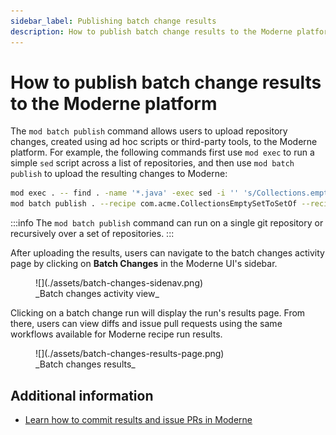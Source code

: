 ```yaml
---
sidebar_label: Publishing batch change results
description: How to publish batch change results to the Moderne platform.
---
```


# How to publish batch change results to the Moderne platform

The `mod batch publish` command allows users to upload repository changes, created using ad hoc scripts or third-party tools, to the Moderne platform. For example, the following commands first use `mod exec` to run a simple `sed` script across a list of repositories, and then use `mod batch publish` to upload the resulting changes to Moderne:

```bash
mod exec . -- find . -name '*.java' -exec sed -i '' 's/Collections.emptySet()/Set.of()/g' {} ';'
mod batch publish . --recipe com.acme.CollectionsEmptySetToSetOf --recipe-name "Prefer Set#of over Collections#emptySet" --recipe-description "Migrate uses of java.util.Collections#emptySet to Java 9's java.util.Set#of" --recipe-run ChangeCampaign20250419 -- git diff
```
:::info
The `mod batch publish` command can run on a single git repository or recursively over a set of repositories.
:::

<ReactPlayer className="reactPlayer" url='https://www.youtube.com/watch?v=NEEDLINKAFTERITSPOSTED' controls="true" />

After uploading the results, users can navigate to the batch changes activity page by clicking on **Batch Changes** in the Moderne UI's sidebar.

<figure>
  ![](./assets/batch-changes-sidenav.png)
  <figcaption>_Batch changes activity view_</figcaption>
</figure>

Clicking on a batch change run will display the run's results page. From there, users can view diffs and issue pull requests using the same workflows available for Moderne recipe run results.

<figure>
  ![](./assets/batch-changes-results-page.png)
  <figcaption>_Batch changes results_</figcaption>
</figure>

## Additional information

* [Learn how to commit results and issue PRs in Moderne](https://docs.moderne.io/user-documentation/moderne-platform/how-to-guides/track-commits)

